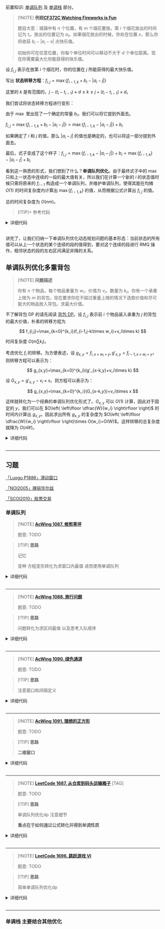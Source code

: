 前置知识: [单调队列](ds/monotonous-queue.md) 及 [单调栈](ds/monotonous-stack.md) 部分。

> [!NOTE] **例题[CF372C Watching Fireworks is Fun](http://codeforces.com/problemset/problem/372/C)**
> 
> 题目大意：城镇中有 $n$ 个位置，有 $m$ 个烟花要放。第 $i$ 个烟花放出的时间记为 $t_i$，放出的位置记为 $a_i$。如果烟花放出的时候，你处在位置 $x$，那么你将收获 $b_i-|a_i-x|$ 点快乐值。
> 
> 初始你可在任意位置，你每个单位时间可以移动不大于 $d$ 个单位距离。现在你需要最大化你能获得的快乐值。

设 $f_{i,j}$ 表示在放第 $i$ 个烟花时，你的位置在 $j$ 所能获得的最大快乐值。

写出 **状态转移方程**：$f_{i,j}=\max\{f_{i-1,k}+b_i-|a_i-j|\}$

这里的 $k$ 是有范围的，$j-(t_{i}-t_{i-1})\times d\le k\le j+(t_{i}-t_{i-1})\times d$。

我们尝试将状态转移方程进行变形：

由于 $\max$ 里出现了一个确定的常量 $b_i$，我们可以将它提到外面去。

$f_{i,j}=\max\{f_{i-1,k}+b_i-|a_i-j|\}=\max\{f_{i-1,k}-|a_i-j|\}+b_i$

如果确定了 $i$ 和 $j$ 的值，那么 $|a_i-j|$ 的值也是确定的，也可以将这一部分提到外面去。

最后，式子变成了这个样子：$f_{i,j}=\max\{f_{i-1,k}-|a_i-j|\}+b_i=\max\{f_{i-1,k}\}-|a_i-j|+b_i$

看到这一熟悉的形式，我们想到了什么？**单调队列优化**。由于最终式子中的 $\max$ 只和上一状态中连续的一段的最大值有关，所以我们在计算一个新的 $i$ 的状态值时候只需将原来的 $f_{i-1}$ 构造成一个单调队列，并维护单调队列，使得其能在均摊 $O(1)$ 的时间复杂度内计算出 $\max\{f_{i-1,k}\}$ 的值，从而根据公式计算出 $f_{i,j}$ 的值。

总的时间复杂度为 $O(nm)$。

> [!TIP]+ 参考代码

<details>
<summary>详细代码</summary>
<!-- tabs:start -->

##### **C++**

```cpp
```

##### **Python**

```python
```

<!-- tabs:end -->
</details>

<br>

讲完了，让我们归纳一下单调队列优化动态规划问题的基本形态：当前状态的所有值可以从上一个状态的某个连续的段的值得到，要对这个连续的段进行 RMQ 操作，相邻状态的段的左右区间满足非降的关系。

## 单调队列优化多重背包

> [!NOTE] **问题描述**
> 
> 你有 $n$ 个物品，每个物品重量为 $w_i$，价值为 $v_i$，数量为 $k_i$。你有一个承重上限为 $m$ 的背包，现在要求你在不超过重量上限的情况下选取价值和尽可能大的物品放入背包。求最大价值。

不了解背包 DP 的请先阅读 [背包 DP](knapsack.md)。设 $f_{i,j}$ 表示前 $i$ 个物品装入承重为 $j$ 的背包的最大价值，朴素的转移方程为

$$
f_{i,j}=\max_{k=0}^{k_i}(f_{i-1,j-k\times w_i}+v_i\times k)
$$

时间复杂度 $O(m\sum k_i)$。

考虑优化 $f_i$ 的转移。为方便表述，设 $g_{x,y}=f_{i,x\times w_i+y},g'_{x,y}=f_{i-1,x\times w_i+y}$，则转移方程可以表示为：

$$
g_{x,y}=\max_{k=0}^{k_i}(g'_{x-k,y}+v_i\times k)
$$

设 $G_{x,y}=g'_{x,y}-v_i\times x$。则方程可以表示为：

$$
g_{x,y}=\max_{k=0}^{k_i}(G_{x-k,y})+v_i\times x
$$

这样就转化为一个经典的单调队列优化形式了。$G_{x,y}$ 可以 $O(1)$ 计算，因此对于固定的 $y$，我们可以在 $O\left( \left\lfloor \dfrac{W}{w_i} \right\rfloor \right)$ 的时间内计算出 $g_{x,y}$。因此求出所有 $g_{x,y}$ 的复杂度为 $O\left( \left\lfloor \dfrac{W}{w_i} \right\rfloor \right)\times O(w_i)=O(W)$。这样转移的总复杂度就降为 $O(nW)$。


<details>
<summary>详细代码</summary>
<!-- tabs:start -->

##### **C++**

```cpp
// AcWing 6. 多重背包问题 III
#include <cstring>
#include <iostream>
#include <algorithm>

using namespace std;

const int N = 20010;

int n, m;
int f[N], g[N], q[N];

int main() {
    cin >> n >> m;
    for (int i = 0; i < n; i ++ ) {
        int v, w, s;
        cin >> v >> w >> s;
        // 实际上并不需要二维的dp数组
        // 可以重复利用dp数组来保存上一轮的信息
        memcpy(g, f, sizeof f);
        // 取模范围 0~v 【共 v 个单调队列，每个队列队首维护取模为 j 的最大值下标（递减队列）】
        for (int j = 0; j < v; j ++ ) {
            int hh = 0, tt = -1;
            // 下面for循环 单调队列 本质求最大
            for (int k = j; k <= m; k += v) {
                // 维护队列元素个数 不能继续入队 弹出队头
                // （去除当前 k 下的不合法最值）
                // 本题 队列元素个数为 s+1, 0~s 个物品
                if (hh <= tt && q[hh] < k - s * v) hh ++ ;
                // 维护单调性，尾值 <= 当前元素
                while (hh <= tt && g[q[tt]] - (q[tt] - j) / v * w <= g[k] - (k - j) / v * w) tt -- ;
                // 【每次入队元素对应的值是 f[i-1][j+kv]-kw，这里公式的 k 对应代码中的 (x-j)/v】
                // 1.
                q[ ++ tt] = k;
                f[k] = g[q[hh]] + (k - q[hh]) / v * w;
                // 2. 如果入队写最后需要取max
                // if(head <= tail) f[k] = max(f[k], pre[q[head]] + (k-q[head])/v*w);
                // q[++tail] = k;
            }
        }
    }

    cout << f[m] << endl;

    return 0;
}
```

##### **Python**

```python
```

<!-- tabs:end -->
</details>

<br>

* * *


## 习题

[「Luogu P1886」滑动窗口](https://loj.ac/problem/10175)

[「NOI2005」瑰丽华尔兹](https://www.luogu.com.cn/problem/P2254)

[「SCOI2010」股票交易](https://loj.ac/problem/10183)

### 单调队列

> [!NOTE] **[AcWing 1087. 修剪草坪](https://www.acwing.com/problem/content/1089/)**
> 
> 题意: TODO

> [!TIP] **思路**
> 
> 记忆
> 
> 变种 方程变形转化为求窗口内最值 进而使用单调队列

<details>
<summary>详细代码</summary>

$f[i]$ 表示前 $i$ 头牛 符合条件的最大

对于使用 $i$ 牛的情况：

$f[i] = max(f[i-j-1] + s[i] - s[i-j]);  1 <= j <= k$ 因为题目要求不超过k都可

对于不适用i牛的情况： $f[i] = f[i-1]$

<!-- tabs:start -->

##### **C++**

```cpp
#include <algorithm>
#include <cstring>
#include <iostream>

using namespace std;

typedef long long LL;

const int N = 1e5 + 10;

int n, m;
LL s[N];
LL f[N];
int q[N];

LL g(int i) {
    if (!i) return 0;
    return f[i - 1] - s[i];
}

int main() {
    scanf("%d%d", &n, &m);
    for (int i = 1; i <= n; i++) {
        scanf("%lld", &s[i]);
        s[i] += s[i - 1];
    }

    int hh = 0, tt = 0;
    for (int i = 1; i <= n; i++) {
        if (q[hh] < i - m) hh++;
        f[i] = max(f[i - 1], g(q[hh]) + s[i]);
        while (hh <= tt && g(q[tt]) <= g(i)) tt--;
        q[++tt] = i;
    }

    printf("%lld\n", f[n]);

    return 0;
}
```

##### **Python**

```python

```

<!-- tabs:end -->
</details>

<br>

* * *

> [!NOTE] **[AcWing 1088. 旅行问题](https://www.acwing.com/problem/content/1090/)**
> 
> 题意: TODO

> [!TIP] **思路**
> 
> 问题转化为求区间最值 以及思考入队顺序

<details>
<summary>详细代码</summary>
<!-- tabs:start -->

##### **C++**

```cpp
#include <algorithm>
#include <cstring>
#include <iostream>

using namespace std;

typedef long long LL;

const int N = 2e6 + 10;

int n;
int oil[N], dist[N];
LL s[N];
int q[N];
bool ans[N];

int main() {
    scanf("%d", &n);
    for (int i = 1; i <= n; i++) {
        scanf("%d%d", &oil[i], &dist[i]);
        s[i] = s[i + n] = oil[i] - dist[i];
    }
    for (int i = 1; i <= n * 2; i++) s[i] += s[i - 1];

    int hh = 0, tt = 0;
    q[0] = n * 2 + 1;
    for (int i = n * 2; i >= 0; i--) {
        if (q[hh] > i + n) hh++;
        if (i < n) {
            if (s[i] <= s[q[hh]]) ans[i + 1] = true;
        }
        while (hh <= tt && s[q[tt]] >= s[i]) tt--;
        q[++tt] = i;
    }

    dist[0] = dist[n];
    for (int i = 1; i <= n; i++) s[i] = s[i + n] = oil[i] - dist[i - 1];
    for (int i = 1; i <= n * 2; i++) s[i] += s[i - 1];

    hh = 0, tt = 0;
    q[0] = 0;
    for (int i = 1; i <= n * 2; i++) {
        if (q[hh] < i - n) hh++;
        if (i > n) {
            if (s[i] >= s[q[hh]]) ans[i - n] = true;
        }
        while (hh <= tt && s[q[tt]] <= s[i]) tt--;
        q[++tt] = i;
    }

    for (int i = 1; i <= n; i++)
        if (ans[i])
            puts("TAK");
        else
            puts("NIE");

    return 0;
}
```

##### **Python**

```python

```

<!-- tabs:end -->
</details>

<br>

* * *

> [!NOTE] **[AcWing 1090. 绿色通道](https://www.acwing.com/problem/content/1092/)**
> 
> 题意: TODO

> [!TIP] **思路**
> 
> 注意窗口和间隔定义

<details>
<summary>详细代码</summary>
<!-- tabs:start -->

##### **C++**

```cpp
#include <algorithm>
#include <cstring>
#include <iostream>

using namespace std;

const int N = 50010, INF = 1e9;

int n, m;
int w[N];
int f[N], q[N];

bool check(int k) {
    f[0] = 0;
    int hh = 0, tt = 0;
    for (int i = 1; i <= n; i++) {
        if (hh <= tt && q[hh] < i - k - 1) hh++;
        f[i] = f[q[hh]] + w[i];
        while (hh <= tt && f[q[tt]] >= f[i]) tt--;
        q[++tt] = i;
    }

    int res = INF;
    for (int i = n - k; i <= n; i++) res = min(res, f[i]);

    return res <= m;
}

int main() {
    scanf("%d%d", &n, &m);

    for (int i = 1; i <= n; i++) scanf("%d", &w[i]);

    int l = 0, r = n;
    while (l < r) {
        int mid = l + r >> 1;
        if (check(mid))
            r = mid;
        else
            l = mid + 1;
    }

    printf("%d\n", r);

    return 0;
}
```

##### **Python**

```python

```

<!-- tabs:end -->
</details>

<br>

* * *

> [!NOTE] **[AcWing 1091. 理想的正方形](https://www.acwing.com/problem/content/1093/)**
> 
> 题意: TODO

> [!TIP] **思路**
> 
> **二维窗口**

<details>
<summary>详细代码</summary>
<!-- tabs:start -->

##### **C++**

```cpp
#include <algorithm>
#include <cstring>
#include <iostream>

using namespace std;

const int N = 1010, INF = 1e9;

int n, m, k;
int w[N][N];
int row_min[N][N], row_max[N][N];
int q[N];

void get_min(int a[], int b[], int tot) {
    int hh = 0, tt = -1;
    for (int i = 1; i <= tot; i++) {
        if (hh <= tt && q[hh] <= i - k) hh++;
        while (hh <= tt && a[q[tt]] >= a[i]) tt--;
        q[++tt] = i;
        b[i] = a[q[hh]];
    }
}

void get_max(int a[], int b[], int tot) {
    int hh = 0, tt = -1;
    for (int i = 1; i <= tot; i++) {
        if (hh <= tt && q[hh] <= i - k) hh++;
        while (hh <= tt && a[q[tt]] <= a[i]) tt--;
        q[++tt] = i;
        b[i] = a[q[hh]];
    }
}

int main() {
    scanf("%d%d%d", &n, &m, &k);

    for (int i = 1; i <= n; i++)
        for (int j = 1; j <= m; j++) scanf("%d", &w[i][j]);

    for (int i = 1; i <= n; i++) {
        get_min(w[i], row_min[i], m);
        get_max(w[i], row_max[i], m);
    }

    int res = INF;
    int a[N], b[N], c[N];
    for (int i = k; i <= m; i++) {
        for (int j = 1; j <= n; j++) a[j] = row_min[j][i];
        get_min(a, b, n);

        for (int j = 1; j <= n; j++) a[j] = row_max[j][i];
        get_max(a, c, n);

        for (int j = k; j <= n; j++) res = min(res, c[j] - b[j]);
    }

    printf("%d\n", res);

    return 0;
}

```

##### **Python**

```python

```

<!-- tabs:end -->
</details>

<br>

* * *

> [!NOTE] **[LeetCode 1687. 从仓库到码头运输箱子](https://leetcode-cn.com/problems/delivering-boxes-from-storage-to-ports/)** [TAG]
> 
> 题意: TODO

> [!TIP] **思路**
> 
> 单调队列优化dp 注意细节
> 
> **重点在于如何通过公式转化并得到单调性质**

<details>
<summary>详细代码</summary>
<!-- tabs:start -->

##### **C++**

```cpp
class Solution {
public:
    int n;
    vector<int> s;
    
    // (l, r] 有多少个不同段
    int cost(int l, int r) {
        // l + 1 是分界点
        if (s[l] != s[l + 1]) return s[r] - s[l];
        return s[r] - s[l] + 1;
    }
    
    int boxDelivering(vector<vector<int>>& boxes, int portsCount, int maxBoxes, int maxWeight) {
        n = boxes.size();
        s.resize(n + 2);
        for (int i = 1; i <= n; ++ i ) {
            s[i] = s[i - 1];
            // 是分段的起始
            if (i == 1 || boxes[i - 1][0] != boxes[i - 2][0]) ++ s[i] ;
        }
        
        vector<int> f(n + 1);
        deque<int> q;
        q.push_back(0);
        for (int i = 1, j = 1, w = 0; i <= n; ++ i ) {
            w += boxes[i - 1][1];
            while (w > maxWeight || i - j + 1 > maxBoxes) {
                w -= boxes[j - 1][1];
                ++ j ;
            }
            while (q.front() < j - 1)
                q.pop_front();
            
            int k = q.front();
            f[i] = f[k] + cost(k, i) + 1;
            
            // (i, i + 1] 与 (q.back(), i] 无论右区间取哪里都是一样的 所以直接用 i+1
            while (!q.empty() && f[q.back()] >= f[i] + cost(i, i + 1) - cost(q.back(), i + 1))
                q.pop_back();
            q.push_back(i);
        }
        return f[n];
    }
};
```

##### **Python**

```python

```

<!-- tabs:end -->
</details>

<br>

* * *

> [!NOTE] **[LeetCode 1696. 跳跃游戏 VI](https://leetcode-cn.com/problems/jump-game-vi/)**
> 
> 题意: TODO

> [!TIP] **思路**
> 
> 简单单调队列优化dp

<details>
<summary>详细代码</summary>
<!-- tabs:start -->

##### **C++**

```cpp
class Solution {
public:
    const int inf = 0x3f3f3f3f;
    int maxResult(vector<int>& nums, int k) {
        int n = nums.size();
        vector<int> f(n + 1);
        vector<int> q(n + 1);
        int hh = 0, tt = -1;
        f[0] = 0;
        for (int i = 1; i <= n; ++ i ) {
            if (hh <= tt && q[hh] < i - k) ++ hh;
            f[i] = f[q[hh]] + nums[i - 1];
            while (hh <= tt && f[q[tt]] <= f[i]) -- tt;
            q[ ++ tt] = i;
        }
        return f[n];
    }
};
```

##### **Python**

```python

```

<!-- tabs:end -->
</details>

<br>

* * *

### 单调栈 主要结合其他优化